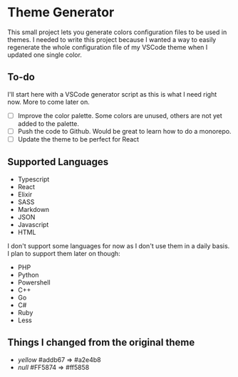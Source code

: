 # Theme Generator

This small project lets you generate colors configuration files to be used in themes. I needed to write this project because I wanted a way to easily regenerate the whole configuration file of my VSCode theme when I updated one single color.

## To-do

I'll start here with a VSCode generator script as this is what I need right now. More to come later on.

- [ ] Improve the color palette. Some colors are unused, others are not yet added to the palette.
- [ ] Push the code to Github. Would be great to learn how to do a monorepo.
- [ ] Update the theme to be perfect for React

## Supported Languages

- Typescript
- React
- Elixir
- SASS
- Markdown
- JSON
- Javascript
- HTML

I don't support some languages for now as I don't use them in a daily basis. I plan to support them later on though:

- PHP
- Python
- Powershell
- C++
- Go
- C#
- Ruby
- Less

## Things I changed from the original theme

- _yellow_ #addb67 => #a2e4b8
- _null_ #FF5874 => #ff5858
